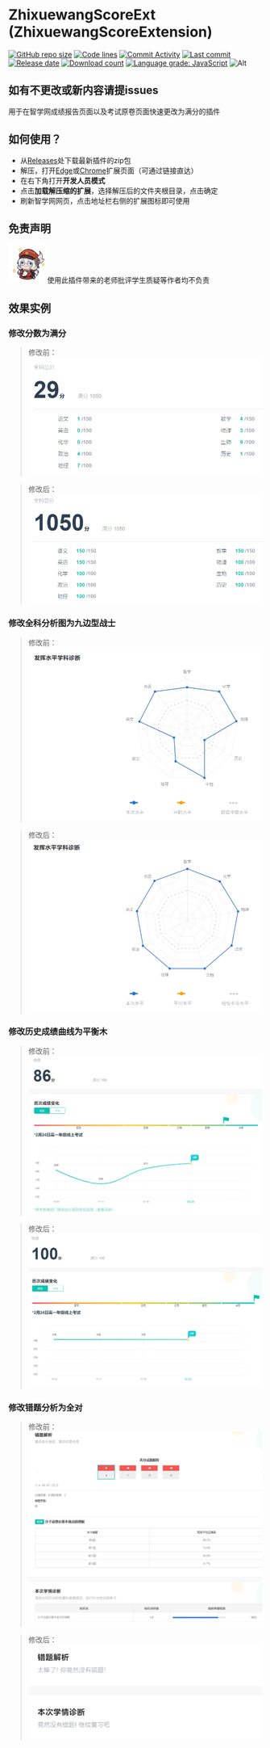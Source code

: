 # ZhixuewangScoreExt (ZhixuewangScoreExtension)
[![GitHub repo size](https://img.shields.io/github/repo-size/aquamarine5/ZhixuewangScoreExt)](https://github.com/aquamarine5/ZhixuewangScoreExt)
[![Code lines](https://img.shields.io/tokei/lines/github/aquamarine5/ZhixuewangScoreExt)](https://github.com/aquamarine5/ZhixuewangScoreExt)
[![Commit Activity](https://img.shields.io/github/commit-activity/m/aquamarine5/ZhixuewangScoreExt)]()
[![Last commit](https://img.shields.io/github/last-commit/aquamarine5/ZhixuewangScoreExt)]()
[![Release date](https://img.shields.io/github/release-date-pre/aquamarine5/ZhixuewangScoreExt)]()
[![Download count](https://img.shields.io/github/downloads/aquamarine5/ZhixuewangScoreExt/total)]()
[![Language grade: JavaScript](https://img.shields.io/lgtm/grade/javascript/g/aquamarine5/ZhixuewangScoreExt.svg?logo=lgtm&logoWidth=18)](https://lgtm.com/projects/g/aquamarine5/ZhixuewangScoreExt/context:javascript)
![Alt](https://repobeats.axiom.co/api/embed/55b0946e57e5680f4a865aeb6f1b25f7e55d600e.svg "Repobeats analytics image")  
## **如有不更改或新内容请提issues**
用于在智学网成绩报告页面以及考试原卷页面快速更改为满分的插件
## 如何使用？
- 从[Releases](https://github.com/aquamarine5/ZhixuewangScoreExt/releases)处下载最新插件的zip包
- 解压，打开[Edge](edge://extensions/)或[Chrome](chrome://extensions/)扩展页面（可通过链接直达）
- 在右下角打开**开发人员模式**
- 点击**加载解压缩的扩展**，选择解压后的文件夹根目录，点击确定
- 刷新智学网网页，点击地址栏右侧的扩展图标即可使用
## 免责声明
<img src="README_images/klee_emoji.png" width="77" alt="rickroll">使用此插件带来的老师批评学生质疑等作者均不负责
## 效果实例
### 修改分数为满分
> 修改前：
> [![previous_score](README_images/previous_score.png)]()

> 修改后：
> [![changed_score](README_images/changed_score.png)]()
### 修改全科分析图为九边型战士
> 修改前：
> [![previous_analysis](README_images/previous_analysis.png)]()

> 修改后：
> [![changed_analysis](README_images/changed_analysis.png)]()
### 修改历史成绩曲线为平衡木
> 修改前：
> [![previous_scorerank](README_images/previous_scoreRank.png)]()

> 修改后：
> [![changed_scorerank](README_images/changed_scoreRank.png)]()
### 修改错题分析为全对
> 修改前：
> [![previous_error](README_images/previous_error.png)]()

> 修改后：  
> [![changed_error](README_images/changed_error.png)]()

